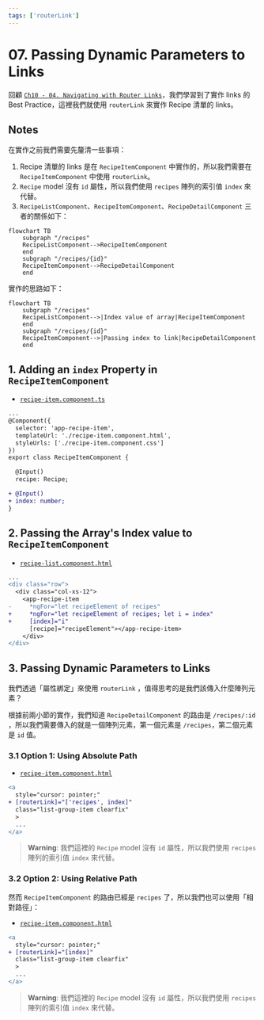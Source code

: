 ```yaml
---
tags: ['routerLink']
---
```


# 07. Passing Dynamic Parameters to Links

回顧 [`Ch10 - 04. Navigating with Router Links`](../ch10-changing-pages-with-routing/04-navigating-with-router-links.md)，我們學習到了實作 links 的 Best Practice，這裡我們就使用 `routerLink` 來實作 Recipe 清單的 links。

## Notes

在實作之前我們需要先釐清一些事項：

1. Recipe 清單的 links 是在 `RecipeItemComponent` 中實作的，所以我們需要在 `RecipeItemComponent` 中使用 `routerLink`。
2. `Recipe` model 沒有 `id` 屬性，所以我們使用 `recipes` 陣列的索引值 `index` 來代替。
3. `RecipeListComponent`、`RecipeItemComponent`、`RecipeDetailComponent` 三者的關係如下：

```mermaid
flowchart TB
    subgraph "/recipes"
    RecipeListComponent-->RecipeItemComponent
    end
    subgraph "/recipes/{id}"
    RecipeItemComponent-->RecipeDetailComponent
    end
```

實作的思路如下：

```mermaid
flowchart TB
    subgraph "/recipes"
    RecipeListComponent-->|Index value of array|RecipeItemComponent
    end
    subgraph "/recipes/{id}"
    RecipeItemComponent-->|Passing index to link|RecipeDetailComponent
    end
```

## 1. Adding an `index` Property in `RecipeItemComponent`

- [`recipe-item.component.ts`](../../course-project-1/src/app/recipes/recipe-list/recipe-item/recipe-item.component.ts)

```diff
...
@Component({
  selector: 'app-recipe-item',
  templateUrl: './recipe-item.component.html',
  styleUrls: ['./recipe-item.component.css']
})
export class RecipeItemComponent {

  @Input()
  recipe: Recipe;

+ @Input()
+ index: number;
}
```

## 2. Passing the Array's Index value to `RecipeItemComponent`

- [`recipe-list.component.html`](../../course-project-1/src/app/recipes/recipe-list/recipe-list.component.html)

```diff
...
<div class="row">
  <div class="col-xs-12">
    <app-recipe-item
-     *ngFor="let recipeElement of recipes"
+     *ngFor="let recipeElement of recipes; let i = index"
+     [index]="i"
      [recipe]="recipeElement"></app-recipe-item>
    </div>
</div>
```

## 3. Passing Dynamic Parameters to Links

我們透過「屬性綁定」來使用 `routerLink` ，值得思考的是我們該傳入什麼陣列元素？

根據前兩小節的實作，我們知道 `RecipeDetailComponent` 的路由是 `/recipes/:id` ，所以我們需要傳入的就是一個陣列元素，第一個元素是 `/recipes`，第二個元素是 `id` 值。

### 3.1 Option 1: Using Absolute Path

- [`recipe-item.component.html`](../../course-project-1/src/app/recipes/recipe-list/recipe-item/recipe-item.component.html)

```diff
<a
  style="cursor: pointer;"
+ [routerLink]="['recipes', index]"
  class="list-group-item clearfix"
  >
  ...
</a>
```

> **Warning**:
> 我們這裡的 `Recipe` model 沒有 `id` 屬性，所以我們使用 `recipes` 陣列的索引值 `index` 來代替。

### 3.2 Option 2: Using Relative Path

然而 `RecipeItemComponent` 的路由已經是 `recipes` 了，所以我們也可以使用「相對路徑」： 

- [`recipe-item.component.html`](../../course-project-1/src/app/recipes/recipe-list/recipe-item/recipe-item.component.html)

```diff
<a
  style="cursor: pointer;"
+ [routerLink]="[index]"
  class="list-group-item clearfix"
  >
  ...
</a>
```

> **Warning**:
> 我們這裡的 `Recipe` model 沒有 `id` 屬性，所以我們使用 `recipes` 陣列的索引值 `index` 來代替。

